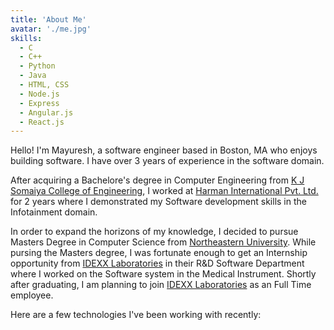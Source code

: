 ```yaml
---
title: 'About Me'
avatar: './me.jpg'
skills:
  - C
  - C++
  - Python
  - Java
  - HTML, CSS
  - Node.js
  - Express
  - Angular.js
  - React.js
---
```


Hello! I'm Mayuresh, a software engineer based in Boston, MA who enjoys building software. I have over 3 years of experience in the software domain.

After acquiring a Bachelore's degree in Computer Engineering from [K J Somaiya College of Engineering](https://kjsce.somaiya.edu/kjsce/), I worked at [Harman International Pvt. Ltd.](https://www.harman.com/) for 2 years where I demonstrated my Software development skills in the Infotainment domain.

In order to expand the horizons of my knowledge, I decided to pursue Masters Degree in Computer Science from [Northeastern University](https://www.ccis.northeastern.edu/). While pursing the Masters degree, I was fortunate enough to get an Internship opportunity from [IDEXX Laboratories](https://www.idexx.com/en/) in their R&D Software Department where I worked on the Software system in the Medical Instrument.  Shortly after graduating, I am planning to join [IDEXX Laboratories](https://www.idexx.com/en/) as an Full Time employee.  

Here are a few technologies I've been working with recently:
